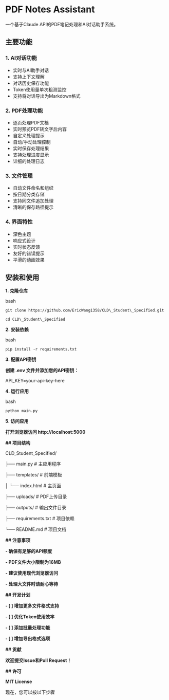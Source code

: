 # PDF Notes Assistant

一个基于Claude API的PDF笔记处理和AI对话助手系统。

## 主要功能

### 1. AI对话功能

- 实时与AI助手对话
- 支持上下文理解
- 对话历史保存功能
- Token使用量单次粗测监控
- 支持将对话导出为Markdown格式

### 2. PDF处理功能

- 逐页处理PDF文档
- 实时预览PDF转文字后内容
- 自定义处理提示
- 自动/手动处理控制
- 实时保存处理结果
- 支持处理进度显示
- 详细的处理日志

### 3. 文件管理

- 自动文件命名和组织
- 按日期分类存储
- 支持同文件追加处理
- 清晰的保存路径提示

### 4. 界面特性

- 深色主题
- 响应式设计
- 实时状态反馈
- 友好的错误提示
- 平滑的动画效果

## 安装和使用

**1. 克隆仓库**

bash

```
git clone https://github.com/EricWang1358/CLD\_Student\_Specified.git

cd CLD\_Student\_Specified
```

**2. 安装依赖**

bash

```
pip install -r requirements.txt
```

**3. 配置API密钥**

**创建 .env 文件并添加您的API密钥：**

API\_KEY=your-api-key-here

**4. 运行应用**

bash

```
python main.py
```

**5. 访问应用**

**打开浏览器访问 http://localhost:5000**

**## 项目结构**

CLD\_Student\_Specified/

├── main.py # 主应用程序

├── templates/ # 前端模板

│ └── index.html # 主页面

├── uploads/ # PDF上传目录

├── outputs/ # 输出文件目录

├── requirements.txt # 项目依赖

└── README.md # 项目文档

**## 注意事项**

**- 确保有足够的API额度**

**- PDF文件大小限制为16MB**

**- 建议使用现代浏览器访问**

**- 处理大文件时请耐心等待**

**## 开发计划**

**- [ ] 增加更多文件格式支持**

**- [ ] 优化Token使用效率**

**- [ ] 添加批量处理功能**

**- [ ] 增加导出格式选项**

**## 贡献**

**欢迎提交Issue和Pull Request！**

**## 许可**

**MIT License**

现在，您可以按以下步骤
